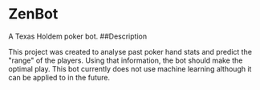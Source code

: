 # ZenBot
A Texas Holdem poker bot.
##Description

This project was created to analyse past poker hand stats and predict the "range" of the players.
Using that information, the bot should make the optimal play.
This bot currently does not use machine learning although it can be applied to in the future.